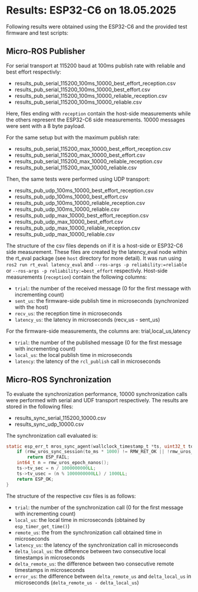 # Results: ESP32-C6 on 18.05.2025

Following results were obtained using the ESP32-C6 and the provided test firmware and test scripts:

## Micro-ROS Publisher

For serial transport at 115200 baud at 100ms publish rate with reliable and best effort respectivly:
- results_pub_serial_115200_100ms_10000_best_effort_reception.csv
- results_pub_serial_115200_100ms_10000_best_effort.csv
- results_pub_serial_115200_100ms_10000_reliable_reception.csv
- results_pub_serial_115200_100ms_10000_reliable.csv

Here, files ending with `reception` contain the host-side measurements while the others represent the ESP32-C6 side measurements. 10000 messages were sent with a 8 byte payload.

For the same setup but with the maximum publish rate:
- results_pub_serial_115200_max_10000_best_effort_reception.csv
- results_pub_serial_115200_max_10000_best_effort.csv
- results_pub_serial_115200_max_10000_reliable_reception.csv
- results_pub_serial_115200_max_10000_reliable.csv

Then, the same tests were performed using UDP transport:
- results_pub_udp_100ms_10000_best_effort_reception.csv
- results_pub_udp_100ms_10000_best_effort.csv
- results_pub_udp_100ms_10000_reliable_reception.csv
- results_pub_udp_100ms_10000_reliable.csv
- results_pub_udp_max_10000_best_effort_reception.csv
- results_pub_udp_max_10000_best_effort.csv
- results_pub_udp_max_10000_reliable_reception.csv
- results_pub_udp_max_10000_reliable.csv

The structure of the csv files depends on if it is a host-side or ESP32-C6 side measurement. These files are created by the latency_eval node within the rt_eval package (see `host` directory for more detail). It was run using `ros2 run rt_eval latency_eval` and `--ros-args -p reliability:=reliable` or `--ros-args -p reliability:=best_effort` respectivly. Host-side measurements (`reception`) contain the following columns:
- `trial`: the number of the received message (0 for the first message with incrementing count)
- `sent_us`: the firmware-side publish time in microseconds (synchronized with the host)
- `recv_us`: the reception time in microseconds
- `latency_us`: the latency in microseconds (recv_us - sent_us)

For the firmware-side measurements, the columns are:
trial,local_us,latency
- `trial`: the number of the published message (0 for the first message with incrementing count)
- `local_us`: the local publish time in microseconds
- `latency`: the latency of the `rcl_publish` call in microseconds

## Micro-ROS Synchronization

To evaluate the synchronization performance, 10000 synchronization calls were performed with serial and UDF transport respectively. The results are stored in the following files:
- results_sync_serial_115200_10000.csv
- results_sync_udp_10000.csv

The synchronization call evaluated is:
```c
static esp_err_t mros_sync_agent(wallclock_timestamp_t *ts, uint32_t to_ms) {
    if (rmw_uros_sync_session(to_ms * 1000) != RMW_RET_OK || !rmw_uros_epoch_synchronized())
        return ESP_FAIL;
    int64_t n = rmw_uros_epoch_nanos();
    ts->tv_sec = n / 1000000000LL;
    ts->tv_usec = (n % 1000000000LL) / 1000LL;
    return ESP_OK;
}
```

The structure of the respective csv files is as follows:
- `trial`: the number of the synchronization call (0 for the first message with incrementing count)
- `local_us`: the local time in microseconds (obtained by `esp_timer_get_time()`)
- `remote_us`: the from the synchronization call obtained time in microseconds
- `latency_us`: the latency of the synchronization call in microseconds
- `delta_local_us`: the difference between two consecutive local timestamps in microseconds
- `delta_remote_us`: the difference between two consecutive remote timestamps in microseconds
- `error_us`: the difference between `delta_remote_us` and `delta_local_us` in microseconds (`delta_remote_us - delta_local_us`)